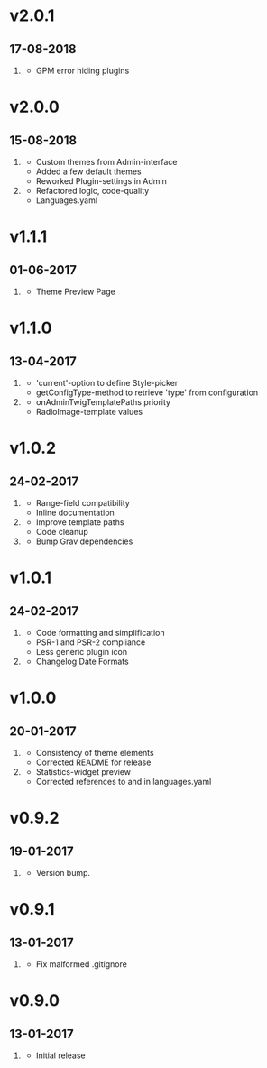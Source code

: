 # v2.0.1
## 17-08-2018

1. [](#bugfix)
    * GPM error hiding plugins

# v2.0.0
## 15-08-2018

1. [](#new)
    * Custom themes from Admin-interface
    * Added a few default themes
    * Reworked Plugin-settings in Admin
2. [](#improved)
    * Refactored logic, code-quality
    * Languages.yaml

# v1.1.1
## 01-06-2017

1. [](#bugfix)
    * Theme Preview Page

# v1.1.0
## 13-04-2017

1. [](#new)
    * 'current'-option to define Style-picker
    * getConfigType-method to retrieve 'type' from configuration
2. [](#bugfix)
    * onAdminTwigTemplatePaths priority
    * RadioImage-template values

# v1.0.2
## 24-02-2017

1. [](#new)
    * Range-field compatibility
    * Inline documentation
2. [](#improved)
    * Improve template paths
    * Code cleanup
3. [](#bugfix)
    * Bump Grav dependencies

# v1.0.1
## 24-02-2017

1. [](#improved)
    * Code formatting and simplification
    * PSR-1 and PSR-2 compliance
    * Less generic plugin icon
2. [](#bugfix)
    * Changelog Date Formats

# v1.0.0
## 20-01-2017

1. [](#improved)
    * Consistency of theme elements
    * Corrected README for release
2. [](#bugfix)
    * Statistics-widget preview
    * Corrected references to and in languages.yaml

# v0.9.2
## 19-01-2017

1. [](#bugfix)
    * Version bump.

# v0.9.1
## 13-01-2017

1. [](#bugfix)
    * Fix malformed .gitignore

# v0.9.0
## 13-01-2017

1. [](#new)
    * Initial release
